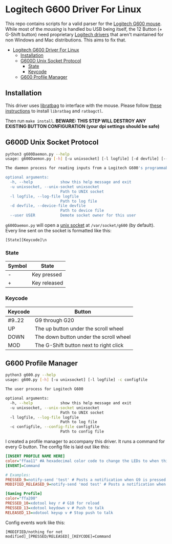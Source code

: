 # Logitech G600 Driver For Linux

This repo contains scripts for a valid parser for the [Logitech G600 mouse](https://www.amazon.com/Logitech-Gaming-Backlit-Programmable-Buttons/dp/B0086UK7IQ). While most of the *mousing* is handled bu USB being itself, the 12 Button (+ G-Shift button) need proprietary [Logitech drivers](https://www.logitechg.com/en-us/innovation/g-hub.html) that aren't maintained for non Windows and Mac distributions. This aims to fix that. 

- [Logitech G600 Driver For Linux](#logitech-g600-driver-for-linux)
  - [Installation](#installation)
  - [G600D Unix Socket Protocol](#g600d-unix-socket-protocol)
    - [State](#state)
    - [Keycode](#keycode)
  - [G600 Profile Manager](#g600-profile-manager)

## Installation

This driver uses [libratbag](https://github.com/libratbag/libratbag) to interface with the mouse. Please follow [these instructions](https://github.com/libratbag/libratbag/wiki/Installation) to install `libratbag` and `ratbagctl`.

Then run `make install`. **BEWARE: THIS STEP WILL DESTROY ANY EXISTING BUTTON CONFIGURATION (your dpi settings should be safe)**

## G600D Unix Socket Protocol

```bash
python3 g600Daemon.py --help
usage: g600Daemon.py [-h] [-u unixsocket] [-l logfile] [-d devfile] [--user USER]

The daemon process for reading inputs from a Logitech G600's programmable buttons to a unix socket

optional arguments:
  -h, --help            show this help message and exit
  -u unixsocket, --unix-socket unixsocket
                        Path to UNIX socket
  -l logfile, --log-file logfile
                        Path to log file
  -d devfile, --device-file devfile
                        Path to device file
  --user USER           Demote socket owner for this user
```

`g600Daemon.py` will open a [unix socket](https://en.wikipedia.org/wiki/Unix_domain_socket#:~:text=A%20Unix%20domain%20socket%20or,the%20same%20host%20operating%20system.) at `/var/socket/g600` (by default). Every line sent on the socket is formatted like this:

```
[State][Keycode]\n
```

### State

| Symbol | State |
|-|-|
| - | Key pressed |
| + | Key released |

### Keycode

| Keycode | Button |
|-|-|
| #9..22 | G9 through G20 |
| UP | The up button under the scroll wheel |
| DOWN | The down button under the scroll wheel |
| MOD | The G-Shift button next to right click |

## G600 Profile Manager

```bash
python3 g600.py --help 
usage: g600.py [-h] [-u unixsocket] [-l logfile] -c configfile

The user process for Logitech G600

optional arguments:
  -h, --help            show this help message and exit
  -u unixsocket, --unix-socket unixsocket
                        Path to UNIX socket
  -l logfile, --log-file logfile
                        Path to log file
  -c configfile, --config-file configfile
                        Path to config file
```

I created a profile manager to accompany this driver. It runs a command for every G button. The config file is laid out like this:

```ini
[INSERT PROFILE NAME HERE]
color="ffaa11" #A hexadecimal color code to change the LEDs to when this profile is selected
[EVENT]=Command

# Examples:
PRESSED_9=notify-send 'test' # Posts a notification when G9 is pressed
MODIFIED_RELEASED_9=notify-send 'mod test' # Posts a notification when G-Shift is down and G9 is released

[Gaming Profile]
color="ffa200"
PRESSED_10=xdotool key r # G10 for reload
PRESSED_13=xdotool keydown v # Push to talk
RELEASED_13=xdotool keyup v # Stop push to talk
```

Config events work like this:

```
[MODIFIED/nothing for not modified]_[PRESSED/RELEASED]_[KEYCODE]=Command